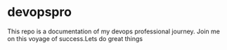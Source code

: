 # devopspro
This repo is a documentation of my devops professional journey. Join me on this voyage of success.Lets do great things 
